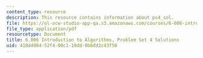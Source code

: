 ```yaml
---
content_type: resource
description: This resource contains information about ps4_sol.
file: https://ol-ocw-studio-app-qa.s3.amazonaws.com/courses/6-006-introduction-to-algorithms-fall-2011/418d498452f400c119dd0b6dd2c43f50_MIT6_006F11_ps4_sol.pdf
file_type: application/pdf
resourcetype: Document
title: 6.006 Introduction to Algorithms, Problem Set 4 Solutions
uid: 418d4984-52f4-00c1-19dd-0b6dd2c43f50
---
```

